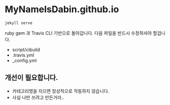 # MyNameIsDabin.github.io

```
jekyll serve
```
ruby gem 과 Travis CLI 기반으로 돌아갑니다. 다음 파일을 반드시 수정하셔야 할겁니다.
  - script/cibuild
  - .travis.yml
  - _config.yml


## 개선이 필요합니다.

- 카테고리명을 지으면 정상적으로 작동하지 않습니다.
- 사실 나만 쓰려고 만든거라..

